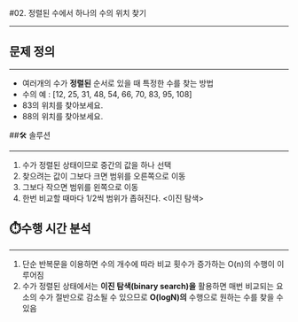 #02. 정렬된 수에서 하나의 수의 위치 찾기

---

## 문제 정의

---
* 여러개의 수가 __정렬된__ 순서로 있을 때 특정한 수를 찾는 방법
* 수의 예 : [12, 25, 31, 48, 54, 66, 70, 83, 95, 108]
* 83의 위치를 찾아보세요.
* 88의 위치를 찾아보세요.


##🛠 솔루션

---
1) 수가 정렬된 상태이므로 중간의 값을 하나 선택
2) 찾으려는 값이 그보다 크면 범위를 오른쪽으로 이동
3) 그보다 작으면 범위를 왼쪽으로 이동
4) 한번 비교할 때마다 1/2씩 범위가 좁혀진다. <이진 탐색>

## ⏱️수행 시간 분석

---

1) 단순 반복문을 이용하면 수의 개수에 따라 비교 횟수가 증가하는 O(n)의 수행이 이루어짐<br>
2) 수가 정렬된 상태에서는 __이진 탐색(binary search)을__ 활용하면 매번 비교되는 요소의 수가 절반으로 감소될 수 있으므로 __O(logN)의__ 수행으로 원하는 수를 찾을 수 있음